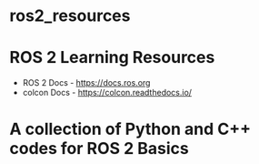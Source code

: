 # ros2_resources

# ROS 2 Learning Resources

- ROS 2 Docs - https://docs.ros.org
- colcon Docs - https://colcon.readthedocs.io/

# A collection of Python and C++ codes for ROS 2 Basics
